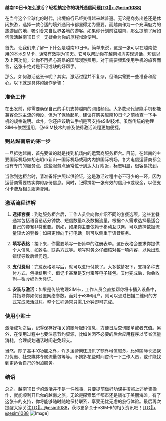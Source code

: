 **越南10日卡怎么激活？轻松搞定你的境外通信问题[[TG💪+ @esim1088](https://t.me/s/esim1088)]**

在当今这个全球化的时代，出境旅行已经变得越来越普遍。无论是商务出差还是休闲旅游，选择一款合适的境外通讯卡都显得尤为重要。而越南作为一个充满魅力的旅游目的地，吸引着来自世界各地的游客。如果你计划前往越南，那么提前了解如何激活越南10日卡，无疑会为你的旅程增添便利。

首先，让我们来了解一下什么是越南10日卡。简单来说，这是一张可以在越南使用的本地SIM卡，通常有效期为10天。它可以帮助你在越南境内实现通话、短信以及上网功能，让你不再担心高昂的国际漫游费用。对于需要频繁使用手机的旅客而言，这张卡绝对是不可或缺的好帮手。

那么，如何激活这张卡呢？其实，激活过程并不复杂，但确实需要一些准备和耐心。以下就是具体的操作步骤：

### 准备工作

在出发前，你需要确保自己的手机支持越南的网络频段。大多数现代智能手机都能兼容全球主流的频段，但为了保险起见，建议在购买越南10日卡之前检查一下手机的规格说明。此外，你还应该确认手机是否支持eSIM技术。虽然传统的物理SIM卡依然适用，但eSIM技术的普及使得激活流程更加便捷。

### 到达越南后的第一步

一旦抵达越南，首先要做的就是找到机场内的运营商服务柜台。目前，在越南的主要国际机场如胡志明市新山一国际机场或河内内排国际机场，各大电信运营商都会设有专门的服务点。这些服务点通常位于到达大厅附近，标志明显，很容易找到。

当你到达柜台时，请准备好护照以供验证。这是激活过程中必不可少的一环，因为运营商需要核实你的身份信息。同时，记得携带一张有效的信用卡或现金，以便支付卡费及相关服务费用。

### 激活流程详解

1. **选择套餐**：到达服务柜台后，工作人员会向你介绍不同的套餐选项。这些套餐通常包括语音通话分钟数、短信数量以及数据流量。根据个人需求选择最适合自己的套餐非常重要。例如，如果你主要依赖于移动互联网，可以选择数据流量较大的套餐；如果更倾向于打电话，则可以侧重于语音服务。

2. **填写表格**：接下来，你需要填写一份简单的注册表单。这份表格会要求你提供个人信息，如姓名、联系方式等。填写时务必仔细核对每一项内容，以免出现错误导致后续问题。

3. **支付费用**：完成表格填写后，就可以进行付款了。大多数情况下，支持多种支付方式，包括信用卡、借记卡甚至是支付宝等电子钱包。支付完成后，你会收到一张收据作为凭证。

4. **安装与激活**：如果是传统物理SIM卡，工作人员会直接帮你将卡插入设备中，并指导你如何设置网络参数。而对于eSIM用户，则可以通过扫描二维码的方式完成激活过程。整个过程通常只需几分钟即可完成。

### 使用小贴士

激活成功之后，记得保存好相关的账号密码信息，方便日后查询账单或者充值。另外，在使用过程中也要注意节约资源，比如关闭不必要的后台应用程序以节省流量消耗，合理规划通话时间避免超支。

当然，除了基本的功能之外，许多运营商还提供了额外增值服务，比如国际长途拨打优惠、社交媒体专属流量包等等。不妨多花些时间咨询一下工作人员，或许能找到更适合自己的附加服务。

### 结语

总之，越南10日卡的激活并不是一件难事，只要提前做好功课并按照上述步骤操作，就能顺利开启你的越南之旅。无论是探索繁华都市还是徜徉于美丽海滩，有了这张卡的支持，你将能够随时随地保持联系，享受无忧无虑的旅行体验。最后再次提醒大家关注[TG💪+ @esim1088](https://t.me/s/esim1088)，获取更多关于eSIM卡的相关资讯吧！[[TG💪+ @esim1088](https://t.me/s/esim1088) ![Image](https://i.postimg.cc/4NQfJmqS/Snipaste-2025-05-13-00-14-12.png)]